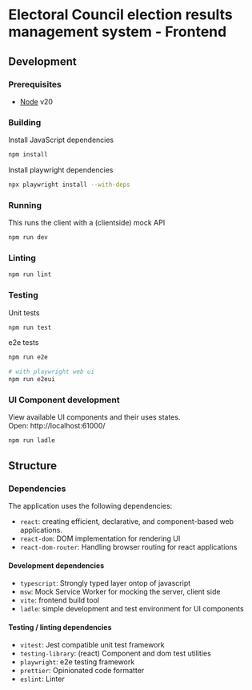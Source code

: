 # Electoral Council election results management system - Frontend

## Development

### Prerequisites
- [Node](https://nodejs.org) v20


### Building

Install JavaScript dependencies

```sh
npm install
```

Install playwright dependencies

```sh
npx playwright install --with-deps
```

### Running

This runs the client with a (clientside) mock API

```sh
npm run dev
```

### Linting
```sh
npm run lint
```

### Testing

Unit tests
```sh
npm run test
```

e2e tests
```sh
npm run e2e

# with playwright web ui
npm run e2eui 
```

### UI Component development

View available UI components and their uses states.  
Open: http://localhost:61000/

```sh
npm run ladle
```

## Structure

### Dependencies

The application uses the following dependencies:

- `react`: creating efficient, declarative, and component-based web applications.
- `react-dom`: DOM implementation for rendering UI
- `react-dom-router`: Handling browser routing for react applications

#### Development dependencies

- `typescript`: Strongly typed layer ontop of javascript
- `msw`: Mock Service Worker for mocking the server, client side
- `vite`: frontend build tool
- `ladle`: simple development and test environment for UI components

#### Testing / linting dependencies

- `vitest`: Jest compatible unit test framework
- `testing-library`: (react) Component and dom test utilities
- `playwright`: e2e testing framework
- `prettier`: Opinionated code formatter
- `eslint`: Linter

